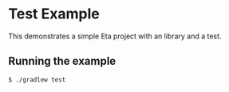 # Test Example

This demonstrates a simple Eta project with an library and a test.

## Running the example

```
$ ./gradlew test
```
